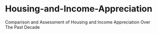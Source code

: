 # Housing-and-Income-Appreciation
Comparison and Assessment of Housing and Income Appreciation Over The Past Decade